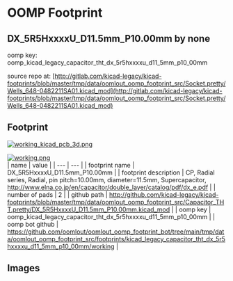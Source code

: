 # OOMP Footprint  
## DX_5R5HxxxxU_D11.5mm_P10.00mm  by none  
  
oomp key: oomp_kicad_legacy_capacitor_tht_dx_5r5hxxxxu_d11_5mm_p10_00mm  
  
source repo at: [http://gitlab.com/kicad-legacy/kicad-footprints/blob/master/tmp/data/oomlout_oomp_footprint_src/Socket.pretty/Wells_648-0482211SA01.kicad_mod](http://gitlab.com/kicad-legacy/kicad-footprints/blob/master/tmp/data/oomlout_oomp_footprint_src/Socket.pretty/Wells_648-0482211SA01.kicad_mod)  
## Footprint  
  
[![working_kicad_pcb_3d.png](working_kicad_pcb_3d_600.png)](working_kicad_pcb_3d.png)  
  
[![working.png](working_600.png)](working.png)  
| name | value | 
| --- | --- | 
| footprint name | DX_5R5HxxxxU_D11.5mm_P10.00mm | 
| footprint description | CP, Radial series, Radial, pin pitch=10.00mm, diameter=11.5mm, Supercapacitor, http://www.elna.co.jp/en/capacitor/double_layer/catalog/pdf/dx_e.pdf | 
| number of pads | 2 | 
| github path | http://github.com/kicad-legacy/kicad-footprints/blob/master/tmp/data/oomlout_oomp_footprint_src/Capacitor_THT.pretty/DX_5R5HxxxxU_D11.5mm_P10.00mm.kicad_mod | 
| oomp key | oomp_kicad_legacy_capacitor_tht_dx_5r5hxxxxu_d11_5mm_p10_00mm | 
| oomp bot github | https://github.com/oomlout/oomlout_oomp_footprint_bot/tree/main/tmp/data/oomlout_oomp_footprint_src/footprints/kicad_legacy_capacitor_tht_dx_5r5hxxxxu_d11_5mm_p10_00mm/working | 
## Images  
